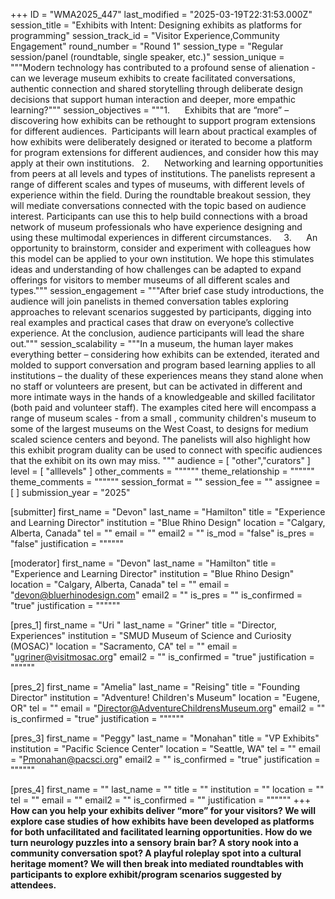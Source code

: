 +++
ID = "WMA2025_447"
last_modified = "2025-03-19T22:31:53.000Z"
session_title = "Exhibits with Intent: Designing exhibits as platforms for programming"
session_track_id = "Visitor Experience,Community Engagement"
round_number = "Round 1"
session_type = "Regular session/panel (roundtable, single speaker, etc.)"
session_unique = """Modern technology has contributed to a profound sense of alienation - can we leverage museum exhibits to create facilitated conversations, authentic connection and shared storytelling through deliberate design decisions that support human interaction and deeper, more empathic learning?"""
session_objectives = """1.      Exhibits that are “more” – discovering how exhibits can be rethought to support program extensions for different audiences.  Participants will learn about practical examples of how exhibits were deliberately designed or iterated to become a platform for program extensions for different audiences, and consider how this may apply at their own institutions.
 
2.      Networking and learning opportunities from peers at all levels and types of institutions. The panelists represent a range of different scales and types of museums, with different levels of experience within the field. During the roundtable breakout session, they will mediate conversations connected with the topic based on audience interest. Participants can use this to help build connections with a broad network of museum professionals who have experience designing and using these multimodal experiences in different circumstances.
 
 
3.      An opportunity to brainstorm, consider and experiment with colleagues how this model can be applied to your own institution. We hope this stimulates ideas and understanding of how challenges can be adapted to expand offerings for visitors to member museums of all different scales and types."""
session_engagement = """After brief case study introductions, the audience will join panelists in themed conversation tables exploring approaches to relevant scenarios suggested by participants, digging into real examples and practical cases that draw on everyone’s collective experience. At the conclusion, audience participants will lead the share out."""
session_scalability = """In a museum, the human layer makes everything better – considering how exhibits can be extended, iterated and molded to support conversation and program based learning applies to all institutions – the duality of these experiences means they stand alone when no staff or volunteers are present, but can be activated in different and more intimate ways in the hands of a knowledgeable and skilled facilitator (both paid and volunteer staff).  The examples cited here will encompass a range of museum scales - from a small , community children's museum to some of the largest museums on the West Coast, to designs for medium scaled science centers and beyond.  The panelists will also highlight how this exhibit program duality can be used to connect with specific audiences that the exhibit on its own may miss.
"""
audience = [ "other","curators" ]
level = [ "alllevels" ]
other_comments = """"""
theme_relationship = """"""
theme_comments = """"""
session_format = ""
session_fee = ""
assignee = [  ]
submission_year = "2025"

[submitter]
first_name = "Devon"
last_name = "Hamilton"
title = "Experience and Learning Director"
institution = "Blue Rhino Design"
location = "Calgary, Alberta, Canada"
tel = ""
email = ""
email2 = ""
is_mod = "false"
is_pres = "false"
justification = """"""

[moderator]
first_name = "Devon"
last_name = "Hamilton"
title = "Experience and Learning Director"
institution = "Blue Rhino Design"
location = "Calgary, Alberta, Canada"
tel = ""
email = "devon@bluerhinodesign.com"
email2 = ""
is_pres = ""
is_confirmed = "true"
justification = """"""

[pres_1]
first_name = "Uri "
last_name = "Griner"
title = "Director, Experiences"
institution = "SMUD Museum of Science and Curiosity (MOSAC)"
location = "Sacramento, CA"
tel = ""
email = "ugriner@visitmosac.org"
email2 = ""
is_confirmed = "true"
justification = """"""

[pres_2]
first_name = "Amelia"
last_name = "Reising"
title = "Founding Director"
institution = "Adventure! Children's Museum"
location = "Eugene, OR"
tel = ""
email = "Director@AdventureChildrensMuseum.org"
email2 = ""
is_confirmed = "true"
justification = """"""

[pres_3]
first_name = "Peggy"
last_name = "Monahan"
title = "VP Exhibits"
institution = "Pacific Science Center"
location = "Seattle, WA"
tel = ""
email = "Pmonahan@pacsci.org"
email2 = ""
is_confirmed = "true"
justification = """"""

[pres_4]
first_name = ""
last_name = ""
title = ""
institution = ""
location = ""
tel = ""
email = ""
email2 = ""
is_confirmed = ""
justification = """"""
+++
**How can you help your exhibits deliver “more” for your visitors? We will explore case studies of how exhibits have been developed as platforms for both unfacilitated and facilitated learning opportunities. How do we turn neurology puzzles into a sensory brain bar? A story nook into a community conversation spot? A playful roleplay spot into a cultural heritage moment? We will then break into mediated roundtables with participants to explore exhibit/program scenarios suggested by attendees.**
